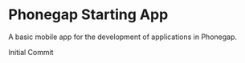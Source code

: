 Phonegap Starting App
==================

A basic mobile app for the development of applications in Phonegap.

Initial Commit
